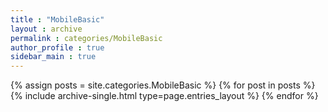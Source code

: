 ```yaml
---
title : "MobileBasic"
layout : archive
permalink : categories/MobileBasic
author_profile : true
sidebar_main : true
---
```


{% assign posts = site.categories.MobileBasic %}
{% for post in posts %} {% include archive-single.html type=page.entries_layout %} {% endfor %}